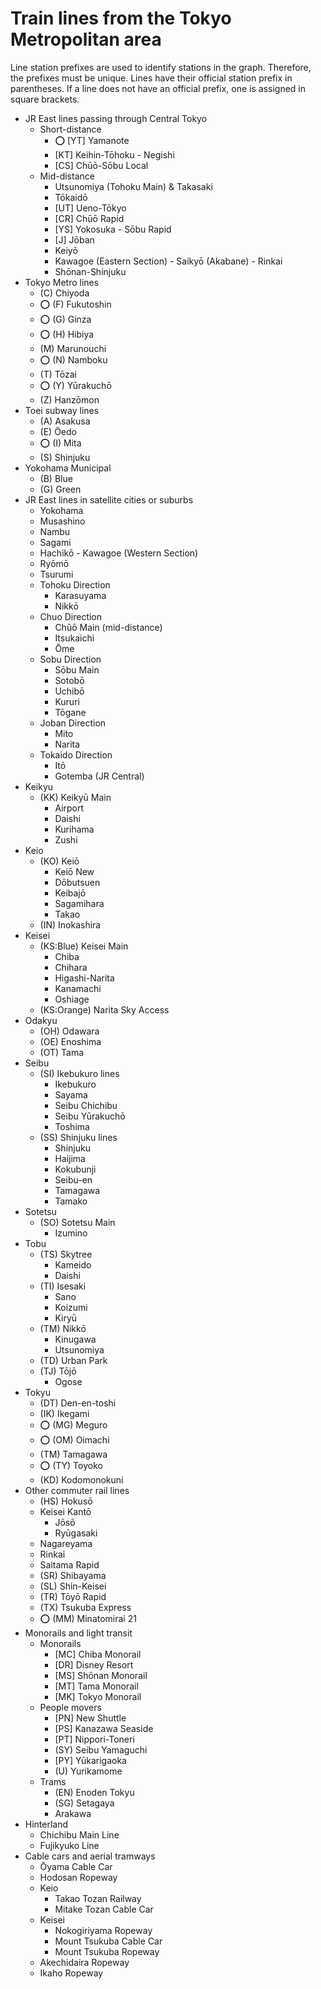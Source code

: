 # Train lines from the Tokyo Metropolitan area

<!--
  From: https://en.wikipedia.org/wiki/Template:Tokyo_transit
-->

Line station prefixes are used to identify stations in the graph.
Therefore, the prefixes must be unique.
Lines have their official station prefix in parentheses.
If a line does not have an official prefix, one is assigned in square brackets.

* JR East lines passing through Central Tokyo
  * Short-distance
    * ⭕ [YT] Yamanote
    * [KT] Keihin-Tōhoku - Negishi
    * [CS] Chūō-Sōbu Local
  * Mid-distance
    * Utsunomiya (Tohoku Main) & Takasaki
    * Tōkaidō
    * [UT] Ueno-Tōkyo
    * [CR] Chūō Rapid
    * [YS] Yokosuka - Sōbu Rapid
    * [J] Jōban
    * Keiyō
    * Kawagoe (Eastern Section) - Saikyō (Akabane) - Rinkai
    * Shōnan-Shinjuku
* Tokyo Metro lines
  * (C) Chiyoda
  * ⭕ (F) Fukutoshin
  * ⭕ (G) Ginza
  * ⭕ (H) Hibiya
  * (M) Marunouchi
  * ⭕ (N) Namboku
  * (T) Tōzai
  * ⭕ (Y) Yūrakuchō
  * (Z) Hanzōmon
* Toei subway lines
  * (A) Asakusa
  * (E) Ōedo
  * ⭕ (I) Mita
  * (S) Shinjuku
* Yokohama Municipal
  * (B) Blue
  * (G) Green
* JR East lines in satellite cities or suburbs
  * Yokohama
  * Musashino
  * Nambu
  * Sagami
  * Hachikō - Kawagoe (Western Section)
  * Ryōmō
  * Tsurumi
  * Tohoku Direction
    * Karasuyama
    * Nikkō
  * Chuo Direction
    * Chūō Main (mid-distance)
    * Itsukaichi
    * Ōme
  * Sobu Direction
    * Sōbu Main
    * Sotobō
    * Uchibō
    * Kururi
    * Tōgane
  * Joban Direction
    * Mito
    * Narita
  * Tokaido Direction
    * Itō
    * Gotemba (JR Central)
* Keikyu
  * (KK) Keikyū Main
    * Airport
    * Daishi
    * Kurihama
    * Zushi
* Keio
  * (KO) Keiō
    * Keiō New
    * Dōbutsuen
    * Keibajō
    * Sagamihara
    * Takao
  * (IN) Inokashira
* Keisei
  * (KS:Blue) Keisei Main
    * Chiba
    * Chihara
    * Higashi-Narita
    * Kanamachi
    * Oshiage
  * (KS:Orange) Narita Sky Access
* Odakyu
  * (OH) Odawara
  * (OE) Enoshima
  * (OT) Tama
* Seibu
  * (SI) Ikebukuro lines
    * Ikebukuro
    * Sayama
    * Seibu Chichibu
    * Seibu Yūrakuchō
    * Toshima
  * (SS) Shinjuku lines
    * Shinjuku
    * Haijima
    * Kokubunji
    * Seibu-en
    * Tamagawa
    * Tamako
* Sotetsu
  * (SO) Sotetsu Main
    * Izumino
* Tobu
  * (TS) Skytree
    * Kameido
    * Daishi
  * (TI) Isesaki
    * Sano
    * Koizumi
    * Kiryū
  * (TM) Nikkō
    * Kinugawa
    * Utsunomiya
  * (TD) Urban Park
  * (TJ) Tōjō
    * Ogose
* Tokyu
  * (DT) Den-en-toshi
  * (IK) Ikegami
  * ⭕ (MG) Meguro
  * ⭕ (OM) Oimachi
  * (TM) Tamagawa
  * ⭕ (TY) Toyoko
  * (KD) Kodomonokuni
* Other commuter rail lines
  * (HS) Hokusō
  * Keisei Kantō
    * Jōsō
    * Ryūgasaki
  * Nagareyama
  * Rinkai
  * Saitama Rapid
  * (SR) Shibayama
  * (SL) Shin-Keisei
  * (TR) Tōyō Rapid
  * (TX) Tsukuba Express
  * ⭕ (MM) Minatomirai 21
* Monorails and light transit
  * Monorails
    * [MC] Chiba Monorail
    * [DR] Disney Resort
    * [MS] Shōnan Monorail
    * [MT] Tama Monorail
    * [MK] Tokyo Monorail
  * People movers
    * [PN] New Shuttle
    * [PS] Kanazawa Seaside
    * [PT] Nippori-Toneri
    * (SY) Seibu Yamaguchi
    * [PY] Yūkarigaoka
    * (U) Yurikamome
  * Trams
    * (EN) Enoden Tokyu
    * (SG) Setagaya
    * Arakawa
* Hinterland
  * Chichibu Main Line
  * Fujikyuko Line
* Cable cars and aerial tramways
  * Ōyama Cable Car
  * Hodosan Ropeway
  * Keio
    * Takao Tozan Railway
    * Mitake Tozan Cable Car
  * Keisei
    * Nokogiriyama Ropeway
    * Mount Tsukuba Cable Car
    * Mount Tsukuba Ropeway
  * Akechidaira Ropeway
  * Ikaho Ropeway

